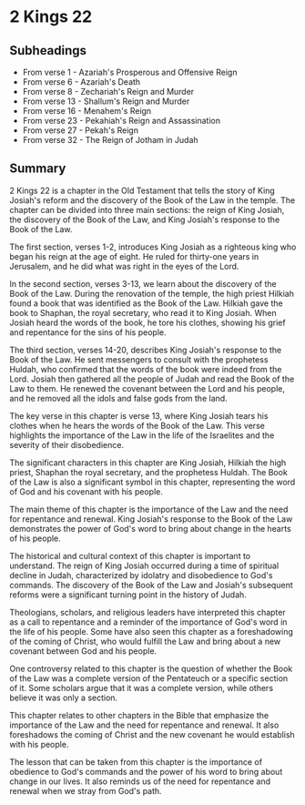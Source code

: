 # 2 Kings 22

## Subheadings

* From verse 1 - Azariah's Prosperous and Offensive Reign
* From verse 6 - Azariah's Death
* From verse 8 - Zechariah's Reign and Murder
* From verse 13 - Shallum's Reign and Murder
* From verse 16 - Menahem's Reign
* From verse 23 - Pekahiah's Reign and Assassination
* From verse 27 - Pekah's Reign
* From verse 32 - The Reign of Jotham in Judah

## Summary

2 Kings 22 is a chapter in the Old Testament that tells the story of King Josiah's reform and the discovery of the Book of the Law in the temple. The chapter can be divided into three main sections: the reign of King Josiah, the discovery of the Book of the Law, and King Josiah's response to the Book of the Law.

The first section, verses 1-2, introduces King Josiah as a righteous king who began his reign at the age of eight. He ruled for thirty-one years in Jerusalem, and he did what was right in the eyes of the Lord.

In the second section, verses 3-13, we learn about the discovery of the Book of the Law. During the renovation of the temple, the high priest Hilkiah found a book that was identified as the Book of the Law. Hilkiah gave the book to Shaphan, the royal secretary, who read it to King Josiah. When Josiah heard the words of the book, he tore his clothes, showing his grief and repentance for the sins of his people.

The third section, verses 14-20, describes King Josiah's response to the Book of the Law. He sent messengers to consult with the prophetess Huldah, who confirmed that the words of the book were indeed from the Lord. Josiah then gathered all the people of Judah and read the Book of the Law to them. He renewed the covenant between the Lord and his people, and he removed all the idols and false gods from the land.

The key verse in this chapter is verse 13, where King Josiah tears his clothes when he hears the words of the Book of the Law. This verse highlights the importance of the Law in the life of the Israelites and the severity of their disobedience.

The significant characters in this chapter are King Josiah, Hilkiah the high priest, Shaphan the royal secretary, and the prophetess Huldah. The Book of the Law is also a significant symbol in this chapter, representing the word of God and his covenant with his people.

The main theme of this chapter is the importance of the Law and the need for repentance and renewal. King Josiah's response to the Book of the Law demonstrates the power of God's word to bring about change in the hearts of his people.

The historical and cultural context of this chapter is important to understand. The reign of King Josiah occurred during a time of spiritual decline in Judah, characterized by idolatry and disobedience to God's commands. The discovery of the Book of the Law and Josiah's subsequent reforms were a significant turning point in the history of Judah.

Theologians, scholars, and religious leaders have interpreted this chapter as a call to repentance and a reminder of the importance of God's word in the life of his people. Some have also seen this chapter as a foreshadowing of the coming of Christ, who would fulfill the Law and bring about a new covenant between God and his people.

One controversy related to this chapter is the question of whether the Book of the Law was a complete version of the Pentateuch or a specific section of it. Some scholars argue that it was a complete version, while others believe it was only a section.

This chapter relates to other chapters in the Bible that emphasize the importance of the Law and the need for repentance and renewal. It also foreshadows the coming of Christ and the new covenant he would establish with his people.

The lesson that can be taken from this chapter is the importance of obedience to God's commands and the power of his word to bring about change in our lives. It also reminds us of the need for repentance and renewal when we stray from God's path.